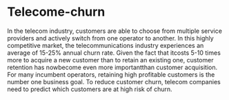 # Telecome-churn
In the telecom industry, customers are able to choose from multiple service providers and
actively switch from one operator to another. In this highly competitive market, the
telecommunications industry experiences an average of 15-25% annual churn rate. Given
the fact that itcosts 5-10 times more to acquire a new customer than to retain an existing
one, customer retention has nowbecome even more importantthan customer acquisition.
For many incumbent operators, retaining high profitable customers is the number one 
business goal.
To reduce customer churn, telecom companies need to predict which customers are at high 
risk of churn.
